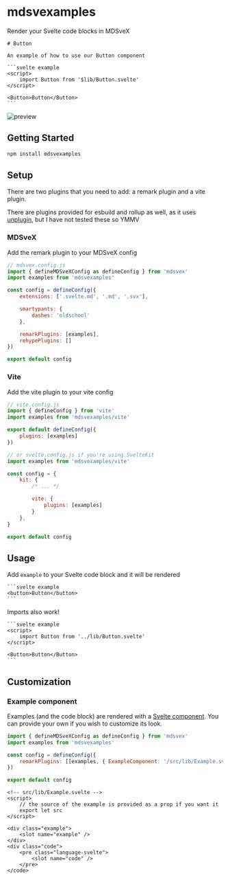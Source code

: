 # mdsvexamples

Render your Svelte code blocks in MDSveX

````
# Button

An example of how to use our Button component

```svelte example
<script>
    import Button from '$lib/Button.svelte'
</script>

<Button>Button</Button>
```
````

![preview](https://i.imgur.com/i1O2uot.png)

## Getting Started

```bash
npm install mdsvexamples
```

## Setup

There are two plugins that you need to add: a remark plugin and a vite plugin.

There are plugins provided for esbuild and rollup as well, as it uses [unplugin](https://github.com/unjs/unplugin), but I have not tested these so YMMV

### MDSveX

Add the remark plugin to your MDSveX config

```js
// mdsvex.config.js
import { defineMDSveXConfig as defineConfig } from 'mdsvex'
import examples from 'mdsvexamples'

const config = defineConfig({
	extensions: ['.svelte.md', '.md', '.svx'],

	smartypants: {
		dashes: 'oldschool'
	},

	remarkPlugins: [examples],
	rehypePlugins: []
})

export default config
```

### Vite

Add the vite plugin to your vite config

```js
// vite.config.js
import { defineConfig } from 'vite'
import examples from 'mdsvexamples/vite'

export default defineConfig({
	plugins: [examples]
})

// or svelte.config.js if you're using SvelteKit
import examples from 'mdsvexamples/vite'

const config = {
	kit: {
		/* ... */

		vite: {
			plugins: [examples]
		}
	},
}

export default config

```

## Usage

Add `example` to your Svelte code block and it will be rendered

````
```svelte example
<button>Button</button>
```
````

Imports also work!

````
```svelte example
<script>
	import Button from '../lib/Button.svelte'
</script>

<Button>Button</Button>
```
````

## Customization

### Example component

Examples (and the code block) are rendered with a [Svelte component](./src/lib/Example.svelte). You can provide your own if you wish to customize its look.

```js
import { defineMDSveXConfig as defineConfig } from 'mdsvex'
import examples from 'mdsvexamples'

const config = defineConfig({
	remarkPlugins: [[examples, { ExampleComponent: '/src/lib/Example.svelte' }]]
})

export default config
```

```svelte
<!-- src/lib/Example.svelte -->
<script>
	// the source of the example is provided as a prop if you want it
	export let src
</script>

<div class="example">
	<slot name="example" />
</div>
<div class="code">
	<pre class="language-svelte">
		<slot name="code" />
	</pre>
</code>
```
